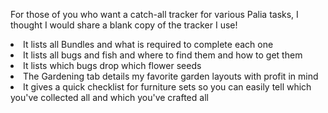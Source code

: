 For those of you who want a catch-all tracker for various Palia tasks, I thought I would share a blank copy of the tracker I use!<br>
<li>It lists all Bundles and what is required to complete each one</li>
<li>It lists all bugs and fish and where to find them and how to get them</li>
<li>It lists which bugs drop which flower seeds</li>
<li>The Gardening tab details my favorite garden layouts with profit in mind</li>
<li>It gives a quick checklist for furniture sets so you can easily tell which you've collected all and which you've crafted all</li>
